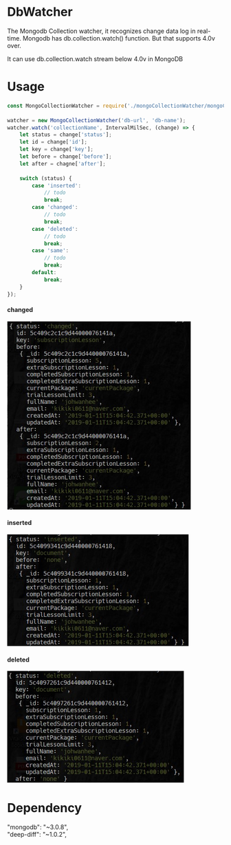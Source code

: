 # DbWatcher
The Mongodb Collection watcher, it recognizes change data log in real-time. Mongodb has db.collection.watch() function. But that supports 4.0v over.  

It can use db.collection.watch stream below 4.0v in MongoDB

# Usage 
```javascript
const MongoCollectionWatcher = require('./mongoCollectionWatcher/mongoCollectionWatcher.js');

watcher = new MongoCollectionWatcher('db-url', 'db-name');
watcher.watch('collectionName', IntervalMilSec, (change) => {
    let status = change['status'];
    let id = change['id'];
    let key = change['key'];
    let before = change['before'];
    let after = chagne['after'];

    switch (status) {
        case 'inserted':
            // todo
            break;
        case 'changed':
            // todo
            break;
        case 'deleted':
            // todo
            break;
        case 'same':
            // todo
            break;
        default:
            break;
    }
});
```

#### changed  
![](./changed.jpg)

#### inserted
![](./inserted.jpg)

#### deleted
![](./deleted.jpg)



# Dependency
"mongodb": "~3.0.8",  
"deep-diff": "~1.0.2",  
